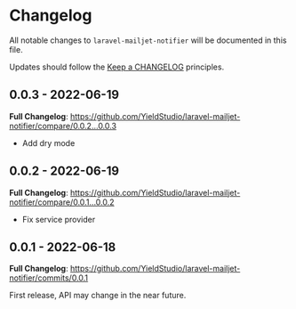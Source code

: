 # Changelog

All notable changes to `laravel-mailjet-notifier` will be documented in this file.

Updates should follow the [Keep a CHANGELOG](http://keepachangelog.com/) principles.

## 0.0.3 - 2022-06-19

**Full Changelog**: https://github.com/YieldStudio/laravel-mailjet-notifier/compare/0.0.2...0.0.3

- Add dry mode

## 0.0.2 - 2022-06-19

**Full Changelog**: https://github.com/YieldStudio/laravel-mailjet-notifier/compare/0.0.1...0.0.2

- Fix service provider

## 0.0.1 - 2022-06-18

**Full Changelog**: https://github.com/YieldStudio/laravel-mailjet-notifier/commits/0.0.1

First release, API may change in the near future.
